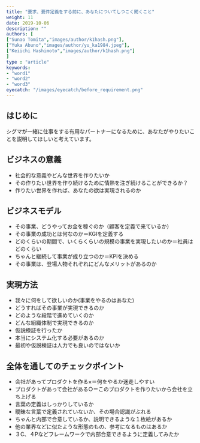 ```yaml
---
title: "要求、要件定義をする前に、あなたについてしつこく聞くこと"
weight: 11
date: 2019-10-06
description: ""
authors: [
["Sunao Tomita","images/author/k1hash.png"],
["Yuka Abuno","images/author/yu_ka1984.jpeg"],
["Keiichi Hashimoto","images/author/k1hash.png"]
]
type : "article"
keywords:
- "word1"
- "word2"
- "word3"
eyecatch: "/images/eyecatch/before_requirement.png"
---
```


## はじめに

シグマが一緒に仕事をする有用なパートナーになるために、あなたがやりたいことを説明してほしいと考えています。

## ビジネスの意義

- 社会的な意義やどんな世界を作りたいか
- その作りたい世界を作り続けるために情熱を注ぎ続けることができるか？
- 作りたい世界を作れば、あなたの欲は実現されるのか

## ビジネスモデル

- その事業、どうやってお金を稼ぐのか（顧客を定義で来ているか）
- その事業の成功とは何なのか＝KGIを定義する
- どのくらいの期間で、いくらくらいの規模の事業を実現したいのか＝社員はどのくらい
- ちゃんと継続して事業が成り立つのか＝KPIを決める
- その事業は、登場人物それぞれにどんなメリットがあるのか

## 実現方法

- 我々に何をして欲しいのか(事業をやるのはあなた)
- どうすればその事業が実現できるのか
- どのような段階で進めていくのか
- どんな組織体制で実現できるのか
- 仮説検証を行ったか
- 本当にシステム化する必要があるのか
- 最初や仮説検証は人力でも良いのではないか

## 全体を通してのチェックポイント

- 会社があってプロダクトを作る×＝何をやるか迷走しやすい
- プロダクトがあって会社がある○＝このプロダクトを作りたいから会社を立ち上げる
- 言葉の定義はしっかりしているか
- 曖昧な言葉で定義されていないか、その場合認識がぶれる
- ちゃんと内部で合意しているか、説明できるような１枚絵があるか
- 他の業界などに似たような形態のもの、参考になるものはあるか
- ３C、４Pなどフレームワークで内部合意できるように定義してみたか
